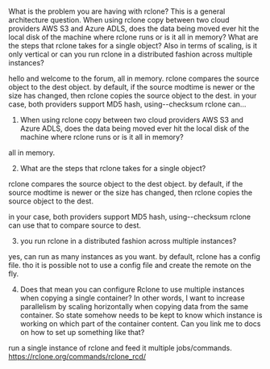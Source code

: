 # **[](https://forum.rclone.org/t/rclone-architecture-question/34169/3)**

What is the problem you are having with rclone?
This is a general architecture question. When using rclone copy between two cloud providers AWS S3 and Azure ADLS, does the data being moved ever hit the local disk of the machine where rclone runs or is it all in memory? What are the steps that rclone takes for a single object? Also in terms of scaling, is it only vertical or can you run rclone in a distributed fashion across multiple instances?

hello and welcome to the forum, all in memory. rclone compares the source object to the dest object. by default, if the source modtime is newer or the size has changed, then rclone copies the source object to the dest. in your case, both providers support MD5 hash, using--checksum rclone can…

1) When using rclone copy between two cloud providers AWS S3 and Azure ADLS, does the data being moved ever hit the local disk of the machine where rclone runs or is it all in memory?

all in memory.

2) What are the steps that rclone takes for a single object?

rclone compares the source object to the dest object.
by default, if the source modtime is newer or the size has changed,
then rclone copies the source object to the dest.

in your case, both providers support MD5 hash, using--checksum
rclone can use that to compare source to dest.

3) you run rclone in a distributed fashion across multiple instances?

yes, can run as many instances as you want.
by default, rclone has a config file.
tho it is possible not to use a config file and create the remote on the fly.

4) Does that mean you can configure Rclone to use multiple instances when copying a single container? In other words, I want to increase parallelism by scaling horizontally when copying data from the same container. So state somehow needs to be kept to know which instance is working on which part of the container content. Can you link me to docs on how to set up something like that?

run a single instance of rclone and feed it multiple jobs/commands.
<https://rclone.org/commands/rclone_rcd/>
